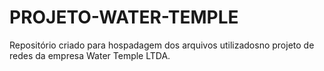 # PROJETO-WATER-TEMPLE

Repositório criado para hospadagem dos arquivos utilizadosno projeto de redes da empresa Water Temple LTDA.
